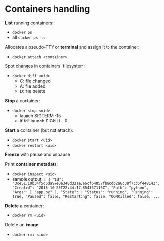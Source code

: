 # Containers handling

**List** running containers:
- `docker ps`
- all `docker ps -a`

Allocates a pseudo-TTY or **terminal** and assign it to the container:
- `docker attach <container>`

Spot changes in containers' filesystem:
- `docker diff <uid>`
    - C: file changed
    - A: file added
    - D: file delete

**Stop** a container:
- `docker stop <uid> `
    - launch SIGTERM -15
    - if fail launch SIGKILL -9

**Start** a container (but not attach):
- `docker start <uid>`
- `docker restart <uid>`

**Freeze** with pause and unpause

Print **container metadata**:
- `docker inspect <uid>`
- sample output: ```[
   {
       "Id": "3ce51710b34f5d6da95e0a340d32aa2e6cf64857fb8cdb2a6c38f7c56f448143",
       "Created": "2015-10-25T22:44:17.854367116Z",
       "Path": "python",
       "Args": [
           "app.py"
       ],
       "State": {
           "Status": "running",
           "Running": true,
           "Paused": false,
           "Restarting": false,
           "OOMKilled": false,
  ...```

**Delete** a container:
- `docker rm <uid>`

Delete an **image**:
- `docker rmi <iud>`








